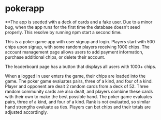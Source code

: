 # pokerapp

**The app is seeded with a deck of cards and a fake user. Due to a minor bug, when the app runs for the first time the database doesn't seed properly. This resolve by running npm start a second time.

This is a poker game app with user signup and login. Players start with 500 chips upon signup, with some random players receiving 1000 chips. The account management page allows users to add payment information, purchase additional chips, or delete their account.

The leaderboard page has a button that displays all users with 1000+ chips.

When a logged in user enters the game, their chips are loaded into the game. The poker game evaluates pairs, three of a kind, and four of a kind. Player and opponent are dealt 2 random cards from a deck of 52. Three random community cards are also dealt, and players combine these cards with their own to make the best possible hand. The poker game evaluates pairs, three of a kind, and four of a kind. Rank is not evaluated, so similar hand strengths evaluate as ties. Players can bet chips and their totals are adjusted accordingly.


